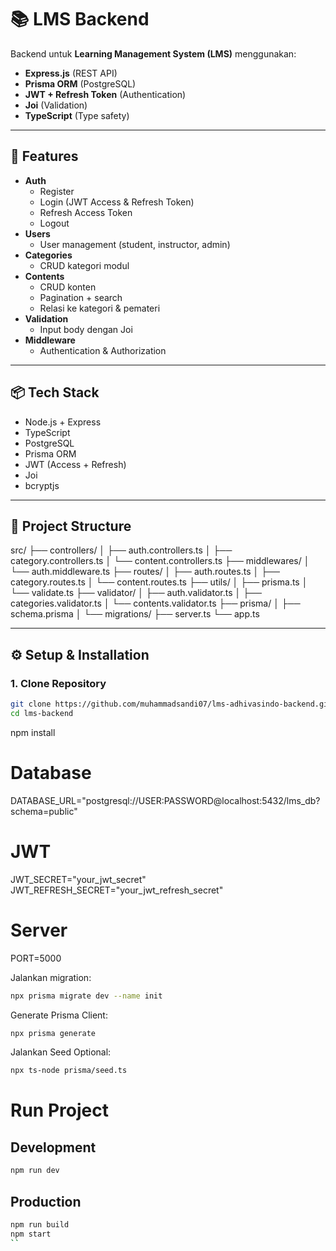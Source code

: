 # 📚 LMS Backend

Backend untuk **Learning Management System (LMS)** menggunakan:

- **Express.js** (REST API)
- **Prisma ORM** (PostgreSQL)
- **JWT + Refresh Token** (Authentication)
- **Joi** (Validation)
- **TypeScript** (Type safety)

---

## 🚀 Features

- **Auth**
  - Register
  - Login (JWT Access & Refresh Token)
  - Refresh Access Token
  - Logout
- **Users**
  - User management (student, instructor, admin)
- **Categories**
  - CRUD kategori modul
- **Contents**
  - CRUD konten
  - Pagination + search
  - Relasi ke kategori & pemateri
- **Validation**
  - Input body dengan Joi
- **Middleware**
  - Authentication & Authorization

---

## 📦 Tech Stack

- Node.js + Express
- TypeScript
- PostgreSQL
- Prisma ORM
- JWT (Access + Refresh)
- Joi
- bcryptjs

---

## 📂 Project Structure

src/
├── controllers/
│ ├── auth.controllers.ts
│ ├── category.controllers.ts
│ └── content.controllers.ts
├── middlewares/
│ └── auth.middleware.ts
├── routes/
│ ├── auth.routes.ts
│ ├── category.routes.ts
│ └── content.routes.ts
├── utils/
│ ├── prisma.ts
│ └── validate.ts
├── validator/
│ ├── auth.validator.ts
│ ├── categories.validator.ts
│ └── contents.validator.ts
├── prisma/
│ ├── schema.prisma
│ └── migrations/
├── server.ts
└── app.ts

---

## ⚙️ Setup & Installation

### 1. Clone Repository

```bash
git clone https://github.com/muhammadsandi07/lms-adhivasindo-backend.git
cd lms-backend
```

npm install

# Database

DATABASE_URL="postgresql://USER:PASSWORD@localhost:5432/lms_db?schema=public"

# JWT

JWT_SECRET="your_jwt_secret"
JWT_REFRESH_SECRET="your_jwt_refresh_secret"

# Server

PORT=5000

Jalankan migration:

```bash
npx prisma migrate dev --name init
```

Generate Prisma Client:

```bash
npx prisma generate

```

Jalankan Seed Optional:

```bash
npx ts-node prisma/seed.ts
```

# Run Project

## Development

```bash
npm run dev
```

## Production

```bash
npm run build
npm start
``





```
